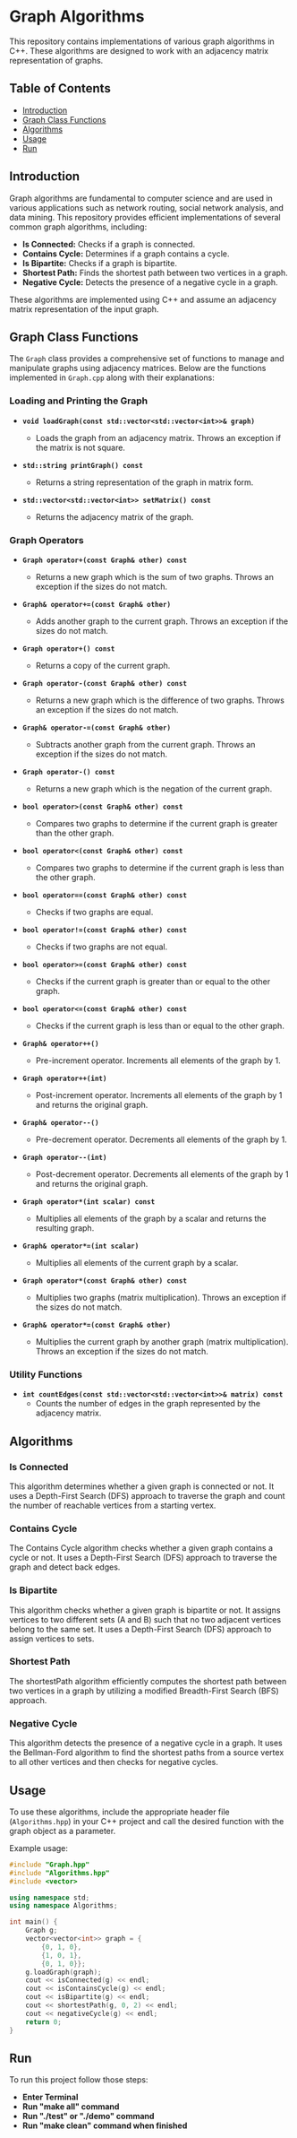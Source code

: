 # Graph Algorithms

This repository contains implementations of various graph algorithms in C++. These algorithms are designed to work with an adjacency matrix representation of graphs.

## Table of Contents

- [Introduction](#introduction)
- [Graph Class Functions](#graph-class-functions)
- [Algorithms](#algorithms)
- [Usage](#usage)
- [Run](#run)

## Introduction

Graph algorithms are fundamental to computer science and are used in various applications such as network routing, social network analysis, and data mining. This repository provides efficient implementations of several common graph algorithms, including:

- **Is Connected:** Checks if a graph is connected.
- **Contains Cycle:** Determines if a graph contains a cycle.
- **Is Bipartite:** Checks if a graph is bipartite.
- **Shortest Path:** Finds the shortest path between two vertices in a graph.
- **Negative Cycle:** Detects the presence of a negative cycle in a graph.

These algorithms are implemented using C++ and assume an adjacency matrix representation of the input graph.

## Graph Class Functions

The `Graph` class provides a comprehensive set of functions to manage and manipulate graphs using adjacency matrices. Below are the functions implemented in `Graph.cpp` along with their explanations:

### Loading and Printing the Graph

- **`void loadGraph(const std::vector<std::vector<int>>& graph)`**
  - Loads the graph from an adjacency matrix. Throws an exception if the matrix is not square.

- **`std::string printGraph() const`**
  - Returns a string representation of the graph in matrix form.

- **`std::vector<std::vector<int>> setMatrix() const`**
  - Returns the adjacency matrix of the graph.

### Graph Operators

- **`Graph operator+(const Graph& other) const`**
  - Returns a new graph which is the sum of two graphs. Throws an exception if the sizes do not match.

- **`Graph& operator+=(const Graph& other)`**
  - Adds another graph to the current graph. Throws an exception if the sizes do not match.

- **`Graph operator+() const`**
  - Returns a copy of the current graph.

- **`Graph operator-(const Graph& other) const`**
  - Returns a new graph which is the difference of two graphs. Throws an exception if the sizes do not match.

- **`Graph& operator-=(const Graph& other)`**
  - Subtracts another graph from the current graph. Throws an exception if the sizes do not match.

- **`Graph operator-() const`**
  - Returns a new graph which is the negation of the current graph.

- **`bool operator>(const Graph& other) const`**
  - Compares two graphs to determine if the current graph is greater than the other graph.

- **`bool operator<(const Graph& other) const`**
  - Compares two graphs to determine if the current graph is less than the other graph.

- **`bool operator==(const Graph& other) const`**
  - Checks if two graphs are equal.

- **`bool operator!=(const Graph& other) const`**
  - Checks if two graphs are not equal.

- **`bool operator>=(const Graph& other) const`**
  - Checks if the current graph is greater than or equal to the other graph.

- **`bool operator<=(const Graph& other) const`**
  - Checks if the current graph is less than or equal to the other graph.

- **`Graph& operator++()`**
  - Pre-increment operator. Increments all elements of the graph by 1.

- **`Graph operator++(int)`**
  - Post-increment operator. Increments all elements of the graph by 1 and returns the original graph.

- **`Graph& operator--()`**
  - Pre-decrement operator. Decrements all elements of the graph by 1.

- **`Graph operator--(int)`**
  - Post-decrement operator. Decrements all elements of the graph by 1 and returns the original graph.

- **`Graph operator*(int scalar) const`**
  - Multiplies all elements of the graph by a scalar and returns the resulting graph.

- **`Graph& operator*=(int scalar)`**
  - Multiplies all elements of the current graph by a scalar.

- **`Graph operator*(const Graph& other) const`**
  - Multiplies two graphs (matrix multiplication). Throws an exception if the sizes do not match.

- **`Graph& operator*=(const Graph& other)`**
  - Multiplies the current graph by another graph (matrix multiplication). Throws an exception if the sizes do not match.

### Utility Functions

- **`int countEdges(const std::vector<std::vector<int>>& matrix) const`**
  - Counts the number of edges in the graph represented by the adjacency matrix.

## Algorithms

### Is Connected

This algorithm determines whether a given graph is connected or not. It uses a Depth-First Search (DFS) approach to traverse the graph and count the number of reachable vertices from a starting vertex.

### Contains Cycle

The Contains Cycle algorithm checks whether a given graph contains a cycle or not. It uses a Depth-First Search (DFS) approach to traverse the graph and detect back edges.

### Is Bipartite

This algorithm checks whether a given graph is bipartite or not. It assigns vertices to two different sets (A and B) such that no two adjacent vertices belong to the same set. It uses a Depth-First Search (DFS) approach to assign vertices to sets.

### Shortest Path

The shortestPath algorithm efficiently computes the shortest path between two vertices in a graph by utilizing a modified Breadth-First Search (BFS) approach.

### Negative Cycle

This algorithm detects the presence of a negative cycle in a graph. It uses the Bellman-Ford algorithm to find the shortest paths from a source vertex to all other vertices and then checks for negative cycles.

## Usage

To use these algorithms, include the appropriate header file (`Algorithms.hpp`) in your C++ project and call the desired function with the graph object as a parameter.

Example usage:

```cpp
#include "Graph.hpp"
#include "Algorithms.hpp"
#include <vector>

using namespace std;
using namespace Algorithms;

int main() {
    Graph g;
    vector<vector<int>> graph = {
        {0, 1, 0},
        {1, 0, 1},
        {0, 1, 0}};
    g.loadGraph(graph);
    cout << isConnected(g) << endl;
    cout << isContainsCycle(g) << endl;
    cout << isBipartite(g) << endl;
    cout << shortestPath(g, 0, 2) << endl;
    cout << negativeCycle(g) << endl;
    return 0;
}
```

## Run
To run this project follow those steps:

- **Enter Terminal**
- **Run "make all" command**
- **Run "./test" or "./demo" command** 
- **Run "make clean" command when finished**

